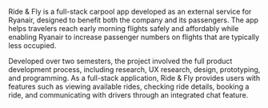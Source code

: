 Ride & Fly is a full-stack carpool app developed as an external service for Ryanair, designed to benefit both the company and its passengers. The app helps travelers reach early morning flights safely and affordably while enabling Ryanair to increase passenger numbers on flights that are typically less occupied.

Developed over two semesters, the project involved the full product development process, including research, UX research, design, prototyping, and programming. As a full-stack application, Ride & Fly provides users with features such as viewing available rides, checking ride details, booking a ride, and communicating with drivers through an integrated chat feature.

